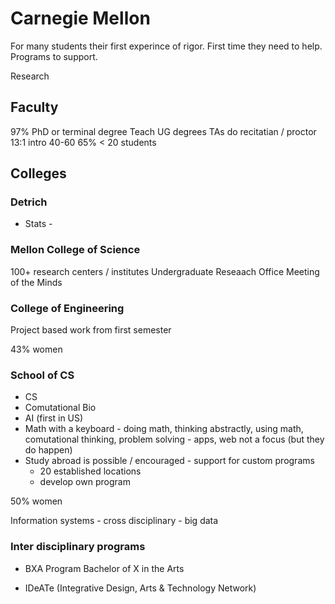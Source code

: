 # Carnegie Mellon

For many students their first experince of rigor. First time they need to help. Programs to support.

Research

## Faculty

97% PhD or terminal degree
Teach UG degrees
TAs do recitatian / proctor
13:1
intro 40-60
65% < 20 students

## Colleges

### Detrich
  - Stats - 
  
### Mellon College of Science

100+ research centers / institutes
Undergraduate Reseaach Office
Meeting of the Minds

### College of Engineering

Project based work from first semester

43% women

### School of CS

* CS
* Comutational Bio
* AI (first in US)
* Math with a keyboard - doing math, thinking abstractly, using math, comutational thinking, problem solving - apps, web not a focus (but they do happen)
* Study abroad is possible / encouraged - support for custom programs
  - 20 established locations
  - develop own program
  
50% women
  
Information systems - cross disciplinary - big data

### Inter disciplinary programs
* BXA Program
Bachelor of X in the Arts

* IDeATe (Integrative Design, Arts & Technology Network)
